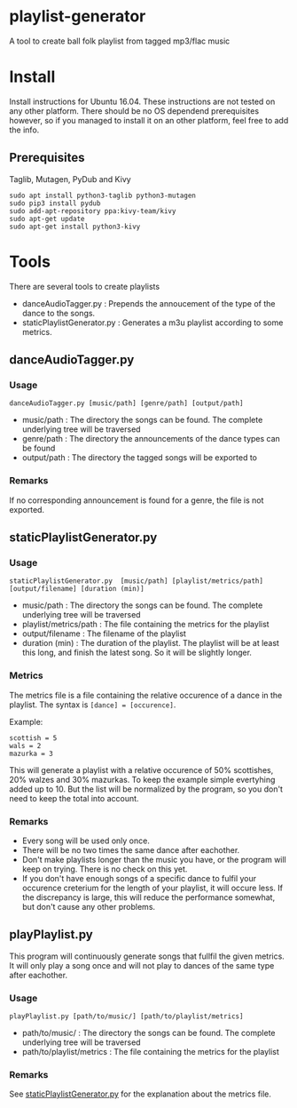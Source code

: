 # playlist-generator
A tool to create ball folk playlist from tagged mp3/flac music

# Install
Install instructions for Ubuntu 16.04. 
These instructions are not tested on any other platform.
There should be no OS dependend prerequisites however, so if you managed to install it on an other platform, feel free to add the info.

## Prerequisites
Taglib, Mutagen, PyDub and Kivy

```
sudo apt install python3-taglib python3-mutagen
sudo pip3 install pydub
sudo add-apt-repository ppa:kivy-team/kivy
sudo apt-get update
sudo apt-get install python3-kivy
```


# Tools
There are several tools to create playlists

* danceAudioTagger.py : Prepends the annoucement of the type of the dance to the songs.
* staticPlaylistGenerator.py : Generates a m3u playlist according to some metrics.

## danceAudioTagger.py
### Usage 
```
danceAudioTagger.py [music/path] [genre/path] [output/path]
```
* music/path : The directory the songs can be found. The complete underlying tree will be traversed
* genre/path : The directory the announcements of the dance types can be found
* output/path : The directory the tagged songs will be exported to

### Remarks
If no corresponding announcement is found for a genre, the file is not exported.

## staticPlaylistGenerator.py
### Usage 
```
staticPlaylistGenerator.py  [music/path] [playlist/metrics/path] [output/filename] [duration (min)]
```

* music/path : The directory the songs can be found. The complete underlying tree will be traversed
* playlist/metrics/path : The file containing the metrics for the playlist
* output/filename : The filename of the playlist
* duration (min) : The duration of the playlist. The playlist will be at least this long, and finish the latest song. So it will be slightly longer.

### Metrics
The metrics file is a file containing the relative occurence of a dance in the playlist.
The syntax is ```[dance] = [occurence]```.

Example:
```
scottish = 5
wals = 2
mazurka = 3
```

This will generate a playlist with a relative occurence of 50% scottishes, 20% walzes and 30% mazurkas.
To keep the example simple evertyhing added up to 10.
But the list will be normalized by the program, so you don't need to keep the total into account.


### Remarks
* Every song will be used only once.
* There will be no two times the same dance after eachother.
* Don't make playlists longer than the music you have, or the program will keep on trying. There is no check on this yet.
* If you don't have enough songs of a specific dance to fulfil your occurence creterium for the length of your playlist, it will occure less. If the discrepancy is large, this will reduce the performance somewhat, but don't cause any other problems.

## playPlaylist.py
This program will continuously generate songs that fullfil the given metrics. 
It will only play a song once and will not play to dances of the same type after eachother.

### Usage
```
playPlaylist.py [path/to/music/] [path/to/playlist/metrics]
```

* path/to/music/ : The directory the songs can be found. The complete underlying tree will be traversed
* path/to/playlist/metrics : The file containing the metrics for the playlist

### Remarks
See [staticPlaylistGenerator.py](#markdown-header-metrics) for the explanation about the metrics file.